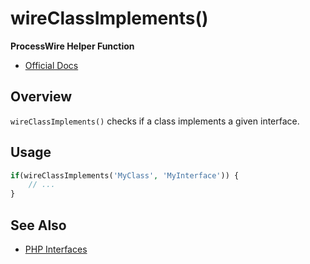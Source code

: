 # wireClassImplements()

**ProcessWire Helper Function**

- [Official Docs](https://processwire.com/api/ref/wireclassimplements/)

## Overview

`wireClassImplements()` checks if a class implements a given interface.

## Usage

```php
if(wireClassImplements('MyClass', 'MyInterface')) {
    // ...
}
```

## See Also
- [PHP Interfaces](https://www.php.net/manual/en/language.oop5.interfaces.php)
